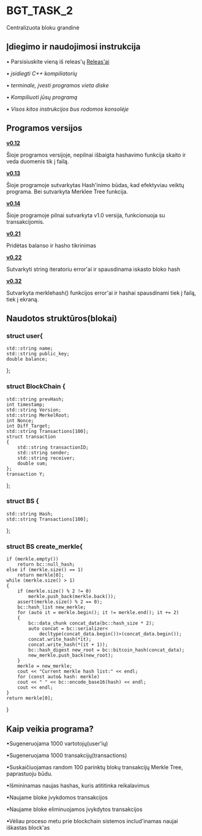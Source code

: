 # BGT_TASK_2

Centralizuota bloku grandinė

## Įdiegimo ir naudojimosi instrukcija
• Parsisiuskite vieną iš releas'ų [Releas'ai](https://github.com/ugniusado/Obj-Task2/releases) 

• *įsidiegti C++ kompiliatorių*

• *terminale, įvesti programos vieta diske*

• *Kompiliuoti jūsų programą*

• *Visos kitos instrukcijos bus rodomos konsolėje*

## Programos versijos 

**[v0.12](https://github.com/ugniusado/BGT_TASK_2/tree/v0.12)**

Šioje programos versijoje, nepilnai išbaigta hashavimo funkcija skaito ir veda duomenis tik į failą.

**[v0.13](https://github.com/ugniusado/BGT_TASK_2/tree/v0.13)**

Šioje programoje sutvarkytas Hash'inimo būdas, kad efektyviau veiktų programa. Bei sutvarkyta Merklee Tree funkcija.

**[v0.14](https://github.com/ugniusado/BGT_TASK_2/tree/v0.14)**

Šioje programoje pilnai sutvarkyta v1.0 versija, funkcionuoja su transakcijomis.

**[v0.21](https://github.com/ugniusado/BGT_TASK_2/tree/v0.21)**

Pridėtas balanso ir hasho tikrinimas

**[v0.22](https://github.com/ugniusado/BGT_TASK_2/tree/v0.22)**

Sutvarkyti string iteratoriu error'ai ir spausdinama iskasto bloko hash

**[v0.32](https://github.com/ugniusado/BGT_TASK_2/tree/v0.32)**

Sutvarkyta merklehash() funkcijos error'ai ir hashai spausdinami tiek į failą, tiek į ekraną.

## Naudotos struktūros(blokai)

### struct user{
	std::string name;
	std::string public_key;
	double balance;
};
### struct BlockChain {
	std::string prevHash;
	int timestamp;
	std::string Version;
	std::string MerkelRoot;
	int Nonce;
	int Diff_Target;
	std::string Transactions[100];
	struct transaction
	{
		std::string transactionID;
		std::string sender;
		std::string receiver;
		double sum;
	};
	transaction Y;
};
### struct BS {
	std::string Hash;
	std::string Transactions[100];
};
### struct BS create_merkle{
	if (merkle.empty())
		return bc::null_hash;
	else if (merkle.size() == 1)
		return merkle[0];
	while (merkle.size() > 1)
	{
		if (merkle.size() % 2 != 0)
			merkle.push_back(merkle.back());
		assert(merkle.size() % 2 == 0);
		bc::hash_list new_merkle;
		for (auto it = merkle.begin(); it != merkle.end(); it += 2)
		{
			bc::data_chunk concat_data(bc::hash_size * 2);
			auto concat = bc::serializer<
				decltype(concat_data.begin())>(concat_data.begin());
			concat.write_hash(*it);
			concat.write_hash(*(it + 1));
			bc::hash_digest new_root = bc::bitcoin_hash(concat_data);
			new_merkle.push_back(new_root);
		}
		merkle = new_merkle;
		cout << "Current merkle hash list:" << endl;
		for (const auto& hash: merkle)
		cout << " " << bc::encode_base16(hash) << endl;
		cout << endl;
	}
	return merkle[0];
}
## Kaip veikia programa?

•Sugeneruojama 1000 vartotojų(user'ių) 

•Sugeneruojama 1000 transakcijų(transactions)

•Suskaičiuojamas random 100 parinktų blokų transakcijų Merkle Tree, paprastuoju būdu.

•Išmininamas naujas hashas, kuris atititinka reikalavimus

•Naujame bloke įvykdomos transakcijos

•Naujame bloke eliminuojamos įvykdytos transakcijos

•Vėliau proceso metu prie blockchain sistemos includ'inamas naujai iškastas block'as


